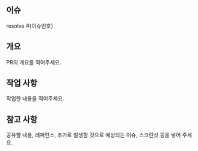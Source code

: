 ## 이슈
resolve #{이슈번호}

## 개요
PR의 개요를 적어주세요.

## 작업 사항
작업한 내용을 적어주세요.

## 참고 사항
공유할 내용, 레퍼런스, 추가로 발생할 것으로 예상되는 이슈, 스크린샷 등을 넣어 주세요.